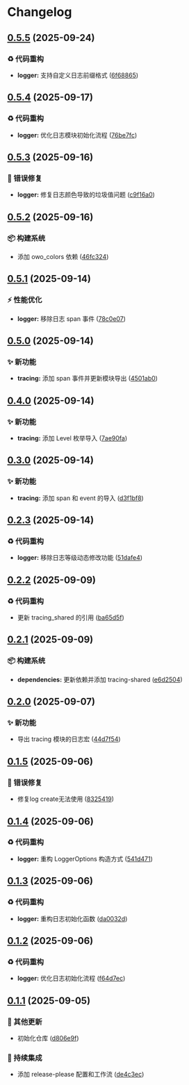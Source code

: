 # Changelog

## [0.5.5](https://github.com/Puniyu/logger/compare/v0.5.4...v0.5.5) (2025-09-24)


### ♻️ 代码重构

* **logger:** 支持自定义日志前缀格式 ([6f68865](https://github.com/Puniyu/logger/commit/6f68865314874428d39883ff2dda53fd5402bef9))

## [0.5.4](https://github.com/Puniyu/logger/compare/v0.5.3...v0.5.4) (2025-09-17)


### ♻️ 代码重构

* **logger:** 优化日志模块初始化流程 ([76be7fc](https://github.com/Puniyu/logger/commit/76be7fcb5d69c9d9446db0df13deb6327e66ecd4))

## [0.5.3](https://github.com/Puniyu/logger/compare/v0.5.2...v0.5.3) (2025-09-16)


### 🐛 错误修复

* **logger:** 修复日志颜色导致的垃圾值问题 ([c9f16a0](https://github.com/Puniyu/logger/commit/c9f16a0be56a75f9bd5c3ef322ee1cc416e07b6d))

## [0.5.2](https://github.com/Puniyu/logger/compare/v0.5.1...v0.5.2) (2025-09-16)


### 📦️ 构建系统

* 添加 owo_colors 依赖 ([46fc324](https://github.com/Puniyu/logger/commit/46fc324d5245ee39375860beda77dcd4c9bbb30c))

## [0.5.1](https://github.com/Puniyu/logger/compare/v0.5.0...v0.5.1) (2025-09-14)


### ⚡️ 性能优化

* **logger:** 移除日志 span 事件 ([78c0e07](https://github.com/Puniyu/logger/commit/78c0e072c65d5cff6a4430f6e9d7380ed506daa7))

## [0.5.0](https://github.com/Puniyu/logger/compare/v0.4.0...v0.5.0) (2025-09-14)


### ✨ 新功能

* **tracing:** 添加 span 事件并更新模块导出 ([4501ab0](https://github.com/Puniyu/logger/commit/4501ab02cf1694203bf9a81d838a1a6614c2aa61))

## [0.4.0](https://github.com/Puniyu/logger/compare/v0.3.0...v0.4.0) (2025-09-14)


### ✨ 新功能

* **tracing:** 添加 Level 枚举导入 ([7ae90fa](https://github.com/Puniyu/logger/commit/7ae90fa59afaf3849fa525c30e5df8b86b26f553))

## [0.3.0](https://github.com/Puniyu/logger/compare/v0.2.3...v0.3.0) (2025-09-14)


### ✨ 新功能

* **tracing:** 添加 span 和 event 的导入 ([d3f1bf8](https://github.com/Puniyu/logger/commit/d3f1bf82e8b02c2b56b3353ba830e37eb63b49d3))

## [0.2.3](https://github.com/Puniyu/logger/compare/v0.2.2...v0.2.3) (2025-09-14)


### ♻️ 代码重构

* **logger:** 移除日志等级动态修改功能 ([51dafe4](https://github.com/Puniyu/logger/commit/51dafe4e90e81769eabe8abd81b6754fb16903c9))

## [0.2.2](https://github.com/Puniyu/logger/compare/v0.2.1...v0.2.2) (2025-09-09)


### ♻️ 代码重构

* 更新 tracing_shared 的引用 ([ba65d5f](https://github.com/Puniyu/logger/commit/ba65d5fb64dcbabcef370161b33f83e6ce415ec4))

## [0.2.1](https://github.com/Puniyu/logger/compare/v0.2.0...v0.2.1) (2025-09-09)


### 📦️ 构建系统

* **dependencies:** 更新依赖并添加 tracing-shared ([e6d2504](https://github.com/Puniyu/logger/commit/e6d2504cec9c0e3f0c28bc95b0f9abb72f35b4f3))

## [0.2.0](https://github.com/Puniyu/logger/compare/v0.1.5...v0.2.0) (2025-09-07)


### ✨ 新功能

* 导出 tracing 模块的日志宏 ([44d7f54](https://github.com/Puniyu/logger/commit/44d7f5400cf7286213a675b8440beb2de7c89e73))

## [0.1.5](https://github.com/Puniyu/logger/compare/v0.1.4...v0.1.5) (2025-09-06)


### 🐛 错误修复

* 修复log create无法使用 ([8325419](https://github.com/Puniyu/logger/commit/83254198e1a4234fbbb26aeaf73e8de44b31eed5))

## [0.1.4](https://github.com/Puniyu/logger/compare/v0.1.3...v0.1.4) (2025-09-06)


### ♻️ 代码重构

* **logger:** 重构 LoggerOptions 构造方式 ([541d471](https://github.com/Puniyu/logger/commit/541d471dcdd409bdfd2dffe8d3dd8c5e3463b34b))

## [0.1.3](https://github.com/Puniyu/logger/compare/v0.1.2...v0.1.3) (2025-09-06)


### ♻️ 代码重构

* **logger:** 重构日志初始化函数 ([da0032d](https://github.com/Puniyu/logger/commit/da0032d3c679301e3ee9a514dd8b25e133fcf80d))

## [0.1.2](https://github.com/Puniyu/logger/compare/v0.1.1...v0.1.2) (2025-09-06)


### ♻️ 代码重构

* **logger:** 优化日志初始化流程 ([f64d7ec](https://github.com/Puniyu/logger/commit/f64d7ecc90b15398b759b850cef72bc7dec59cdb))

## [0.1.1](https://github.com/Puniyu/logger/compare/v0.1.0...v0.1.1) (2025-09-05)


### 🔧 其他更新

* 初始化仓库 ([d806e9f](https://github.com/Puniyu/logger/commit/d806e9f794d960f7642af3cf527ad8ae3f2f963c))


### 🎡 持续集成

* 添加 release-please 配置和工作流 ([de4c3ec](https://github.com/Puniyu/logger/commit/de4c3ec74a3cbd5b674b534834bda0e1d5f7b190))
